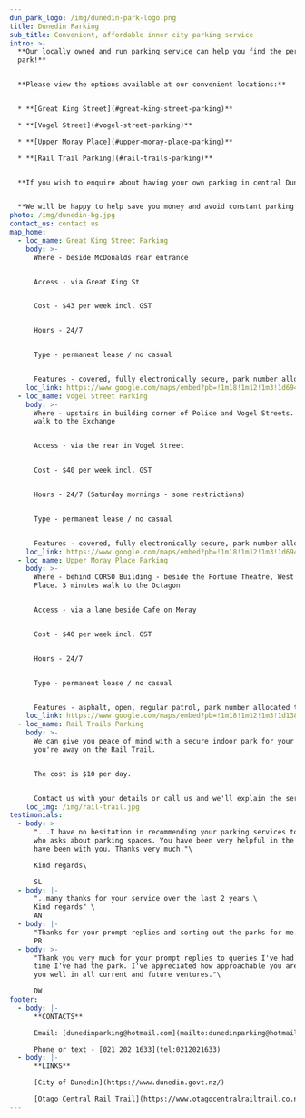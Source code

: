 ```yaml
---
dun_park_logo: /img/dunedin-park-logo.png
title: Dunedin Parking
sub_title: Convenient, affordable inner city parking service
intro: >-
  **Our locally owned and run parking service can help you find the perfect
  park!** 


  **Please view the options available at our convenient locations:**


  * **[Great King Street](#great-king-street-parking)**

  * **[Vogel Street](#vogel-street-parking)**

  * **[Upper Moray Place](#upper-moray-place-parking)**

  * **[Rail Trail Parking](#rail-trails-parking)**


  **If you wish to enquire about having your own parking in central Dunedin then please get in touch today.**


  **We will be happy to help save you money and avoid constant parking hassles.**
photo: /img/dunedin-bg.jpg
contact_us: contact us
map_home:
  - loc_name: Great King Street Parking
    body: >-
      Where - beside McDonalds rear entrance


      Access - via Great King St


      Cost - $43 per week incl. GST


      Hours - 24/7


      Type - permanent lease / no casual


      Features - covered, fully electronically secure, park number allocated to tenant
    loc_link: https://www.google.com/maps/embed?pb=!1m18!1m12!1m3!1d694.5016470884757!2d170.50548072753668!3d-45.87117777910788!2m3!1f0!2f0!3f0!3m2!1i1024!2i768!4f13.1!3m3!1m2!1s0xa82eac72a879aeb3%3A0x2c67d2709aa4c012!2s120%20Great%20King%20Street%2C%20Dunedin%20Central%2C%20Dunedin%209016!5e0!3m2!1sen!2snz!4v1623295243200!5m2!1sen!2snz
  - loc_name: Vogel Street Parking
    body: >-
      Where - upstairs in building corner of Police and Vogel Streets. 5 minutes
      walk to the Exchange


      Access - via the rear in Vogel Street


      Cost - $40 per week incl. GST


      Hours - 24/7 (Saturday mornings - some restrictions)


      Type - permanent lease / no casual


      Features - covered, fully electronically secure, park number allocated to tenant
    loc_link: https://www.google.com/maps/embed?pb=!1m18!1m12!1m3!1d694.3785557370624!2d170.50160822753693!3d-45.88102767910806!2m3!1f0!2f0!3f0!3m2!1i1024!2i768!4f13.1!3m3!1m2!1s0xa82eac0557d81ee9%3A0xa67e351585cf43ec!2s128%20Vogel%20Street%2C%20Dunedin%20Central%2C%20Dunedin%209016!5e0!3m2!1sen!2snz!4v1623295703988!5m2!1sen!2snz
  - loc_name: Upper Moray Place Parking
    body: >-
      Where - behind CORSO Building - beside the Fortune Theatre, West Moray
      Place. 3 minutes walk to the Octagon


      Access - via a lane beside Cafe on Moray


      Cost - $40 per week incl. GST


      Hours - 24/7


      Type - permanent lease / no casual


      Features - asphalt, open, regular patrol, park number allocated to tenant
    loc_link: https://www.google.com/maps/embed?pb=!1m18!1m12!1m3!1d1388.937078142255!2d170.5001065568693!3d-45.873827279107914!2m3!1f0!2f0!3f0!3m2!1i1024!2i768!4f13.1!3m3!1m2!1s0xa82eac0c58cdb469%3A0x60629a3ff4e3406d!2s111%20Moray%20Place%2C%20Dunedin%20Central%2C%20Dunedin%209016!5e0!3m2!1sen!2snz!4v1623314746136!5m2!1sen!2snz
  - loc_name: Rail Trails Parking
    body: >-
      We can give you peace of mind with a secure indoor park for your car while
      you're away on the Rail Trail.


      The cost is $10 per day.


      Contact us with your details or call us and we'll explain the service.
    loc_img: /img/rail-trail.jpg
testimonials:
  - body: >-
      "...I have no hesitation in recommending your parking services to anyone
      who asks about parking spaces. You have been very helpful in the time I
      have been with you. Thanks very much."\

      Kind regards\

      SL
  - body: |-
      "..many thanks for your service over the last 2 years.\
      Kind regards" \
      AN
  - body: |-
      "Thanks for your prompt replies and sorting out the parks for me."\
      PR
  - body: >-
      "Thank you very much for your prompt replies to queries I've had in the
      time I've had the park. I've appreciated how approachable you are and wish
      you well in all current and future ventures."\

      DW
footer:
  - body: |-
      **CONTACTS**

      Email: [dunedinparking@hotmail.com](mailto:dunedinparking@hotmail.com)

      Phone or text - [021 202 1633](tel:0212021633)
  - body: |-
      **LINKS**

      [City of Dunedin](https://www.dunedin.govt.nz/)

      [Otago Central Rail Trail](https://www.otagocentralrailtrail.co.nz/)
---
```

